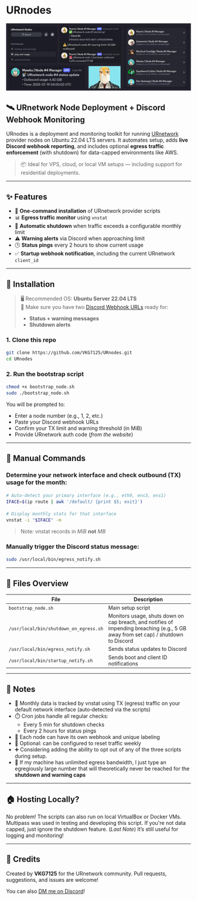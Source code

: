 # URnodes

![Social Preview](https://raw.githubusercontent.com/VKG7125/URnodes/refs/heads/main/urnodespeakbannerfinal.jpg)

## 🛰️ URnetwork Node Deployment + Discord Webhook Monitoring

URnodes is a deployment and monitoring toolkit for running [URnetwork](https://www.ur.io) provider nodes on Ubuntu 22.04 LTS servers. It automates setup, adds **live Discord webhook reporting**, and includes optional **egress traffic enforcement** (with shutdown) for data-capped environments like AWS.

> 📦 Ideal for VPS, cloud, or local VM setups — including support for residential deployments.

---

## ✨ Features

- 🔌 **One-command installation** of URnetwork provider scripts
- 📊 **Egress traffic monitor** using `vnstat`
- 🛑 **Automatic shutdown** when traffic exceeds a configurable monthly limit
- ⚠️ **Warning alerts** via Discord when approaching limit
- 🕒 **Status pings** every 2 hours to show current usage
- ✅ **Startup webhook notification**, including the current URnetwork `client_id`

---

## 🚀 Installation

> 🖥️ Recommended OS: **Ubuntu Server 22.04 LTS**  
> 💬 Make sure you have two [Discord Webhook URLs](https://support.discord.com/hc/en-us/articles/228383668-Intro-to-Webhooks) ready for:
> - **Status + warning messages**
> - **Shutdown alerts**

### 1. Clone this repo

```bash
git clone https://github.com/VKG7125/URnodes.git
cd URnodes
```
### 2. Run the bootstrap script

```bash
chmod +x bootstrap_node.sh
sudo ./bootstrap_node.sh
```

You will be prompted to:
- Enter a node number (e.g., 1, 2, etc.)
- Paste your Discord webhook URLs
- Confirm your TX limit and warning threshold (in MiB)
- Provide URnetwork auth code (*from the website*)

---

## 🧪 Manual Commands

### Determine your network interface and check outbound (TX) usage for the month:
```bash
# Auto-detect your primary interface (e.g., eth0, ens3, ens1)
IFACE=$(ip route | awk '/default/ {print $5; exit}')

# Display monthly stats for that interface
vnstat -i "$IFACE" -m
```

> Note: vnstat records in *MiB* **not** *MB*
### Manually trigger the Discord status message:
```bash
sudo /usr/local/bin/egress_notify.sh
```

---

## 📁 Files Overview

| File                                   | Description                                 |
| -------------------------------------- | ------------------------------------------- |
| `bootstrap_node.sh`                    | Main setup script | installs everything     |
| `/usr/local/bin/shutdown_on_egress.sh` | Monitors usage, shuts down on cap breach, and notifies of impending breaching (e.g., 5 GB away from set cap) / shutdown to Discord |
| `/usr/local/bin/egress_notify.sh`      | Sends status updates to Discord             |
| `/usr/local/bin/startup_notify.sh`     | Sends boot and client ID notifications      |

---

## 📌 Notes

- 🧠 Monthly data is tracked by vnstat using TX (egress) traffic on your default network interface (auto‑detected via the scripts)
- ⏱️ Cron jobs handle all regular checks:
  -   Every 5 min for shutdown checks
  -   Every 2 hours for status pings
- 🧵 Each node can have its own webhook and unique labeling
- 🔁 Optional: can be configured to reset traffic weekly
- ➕ Considering adding the ability to opt out of any of the three scripts during setup. 
- 📶 If my machine has unlimited egress bandwidth, I just type an egregiously large number that will theoretically never be reached for the **shutdown and warning caps**

---

## 🏠 Hosting Locally?

No problem! The scripts can also run on local VirtualBox or Docker VMs. Multipass was used in testing and developing this script.
If you're not data capped, just ignore the shutdown feature. (*Last Note*)
It’s still useful for logging and monitoring! 

---

## 🤝 Credits

Created by **VKG7125** for the URnetwork community.
Pull requests, suggestions, and issues are welcome!

You can also [DM me on Discord](https://discordapp.com/users/849096985880559616)!
